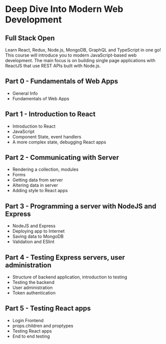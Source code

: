 # Deep Dive Into Modern Web Development
## Full Stack Open

Learn React, Redux, Node.js, MongoDB, GraphQL and TypeScript in one go! This course will introduce you to modern JavaScript-based web development. The main focus is on building single page applications with ReactJS that use REST APIs built with Node.js.

## Part 0 - Fundamentals of Web Apps
- General Info
- Fundamentals of Web Apps

## Part 1 - Introduction to React
- Introduction to React
- JavaScript
- Component State, event handlers
- A more complex state, debugging React apps

## Part 2 - Communicating with Server
- Rendering a collection, modules
- Forms
- Getting data from server
- Altering data in server
- Adding style to React apps

## Part 3 - Programming a server with NodeJS and Express 
- NodeJS and Express
- Deploying app to Internet
- Saving data to MongoDB
- Validation and ESlint

## Part 4 - Testing Express servers, user administration
- Structure of backend application, introduction to testing
- Testing the backend
- User administration
- Token authentication

## Part 5 - Testing React apps
- Login Frontend
- props.children and proptypes
- Testing React apps
- End to end testing


